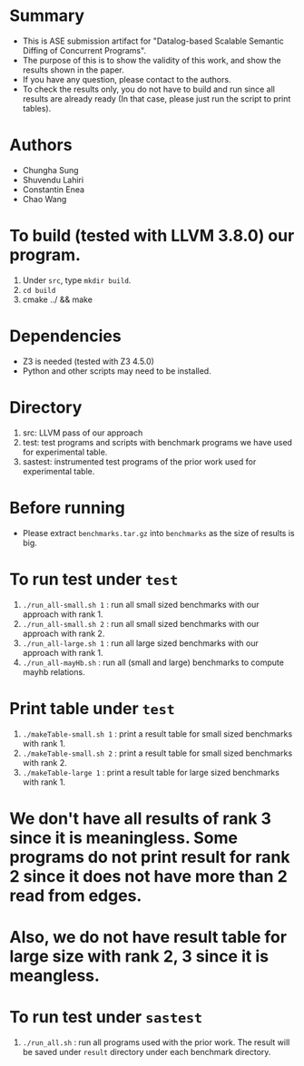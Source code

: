 # Summary
- This is ASE submission artifact for "Datalog-based Scalable Semantic Diffing of Concurrent Programs".
- The purpose of this is to show the validity of this work, and show the results shown in the paper.
- If you have any question, please contact to the authors.
- To check the results only, you do not have to build and run since all results are already ready (In that case, please just run the script to print tables).

# Authors
- Chungha Sung
- Shuvendu Lahiri
- Constantin Enea
- Chao Wang

# To build (tested with LLVM 3.8.0) our program.

  1. Under ``src``, type ``mkdir build``.
  2. ``cd build``
  3. cmake ../ && make

# Dependencies 
- Z3 is needed (tested with Z3 4.5.0)
- Python and other scripts may need to be installed.

# Directory 
  1. src: LLVM pass of our approach
  2. test: test programs and scripts with benchmark programs we have used for experimental table.
  3. sastest: instrumented test programs of the prior work used for experimental table.

# Before running
- Please extract ``benchmarks.tar.gz`` into ``benchmarks`` as the size of results is big.

# To run test under ``test``
  1. ``./run_all-small.sh 1`` : run all small sized benchmarks with our approach with rank 1.
  2. ``./run_all-small.sh 2`` : run all small sized benchmarks with our approach with rank 2.
  3. ``./run_all-large.sh 1`` : run all large sized benchmarks with our approach with rank 1.
  5. ``./run_all-mayHb.sh``   : run all (small and large) benchmarks to compute mayhb relations.

# Print table under ``test``
  1. ``./makeTable-small.sh 1`` : print a result table for small sized benchmarks with rank 1.
  2. ``./makeTable-small.sh 2`` : print a result table for small sized benchmarks with rank 2.
  3. ``./makeTable-large 1`` : print a result table for large sized benchmarks with rank 1.

# We don't have all results of rank 3 since it is meaningless. Some programs do not print result for rank 2 since it does not have more than 2 read from edges.

# Also, we do not have result table for large size with rank 2, 3 since it is meangless.

# To run test under ``sastest``
  1. ``./run_all.sh`` : run all programs used with the prior work. The result will be saved under ``result`` directory under each benchmark directory.

